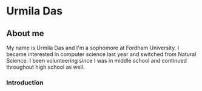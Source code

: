 <html>
  <head>
    <title>My page</title>
    <link rel="stylesheet" href="style.css">
  </head>
  <body>
  <h1>Urmila Das</h1>
    <h2>About me</h2>
    <p>My name is Urmila Das and I'm a sophomore at Fordham University. I became interested in computer science last year and switched from Natural Science. I been volunteering since I was in middle school and continued throughout high school as well.</p>
    <h3>Introduction</h3>
  </body>
</html>

